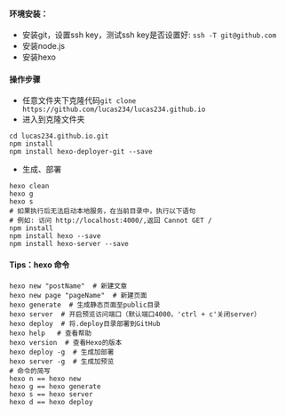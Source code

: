 #### 环境安装：

- 安装git，设置ssh key，测试ssh key是否设置好: `ssh -T git@github.com`
- 安装node.js
- 安装hexo

#### 操作步骤

- 任意文件夹下克隆代码`git clone https://github.com/lucas234/lucas234.github.io`
- 进入到克隆文件夹
```
cd lucas234.github.io.git
npm install
npm install hexo-deployer-git --save
```
- 生成、部署

```
hexo clean
hexo g
hexo s
# 如果执行后无法启动本地服务，在当前目录中，执行以下语句
# 例如: 访问 http://localhost:4000/,返回 Cannot GET /
npm install
npm install hexo --save
npm install hexo-server --save
```

#### Tips：hexo 命令

```
hexo new "postName"  # 新建文章
hexo new page "pageName"  # 新建页面
hexo generate  # 生成静态页面至public目录
hexo server  # 开启预览访问端口（默认端口4000，'ctrl + c'关闭server）
hexo deploy  # 将.deploy目录部署到GitHub
hexo help   # 查看帮助
hexo version  # 查看Hexo的版本
hexo deploy -g  # 生成加部署
hexo server -g  # 生成加预览
# 命令的简写
hexo n == hexo new
hexo g == hexo generate
hexo s == hexo server
hexo d == hexo deploy
```

